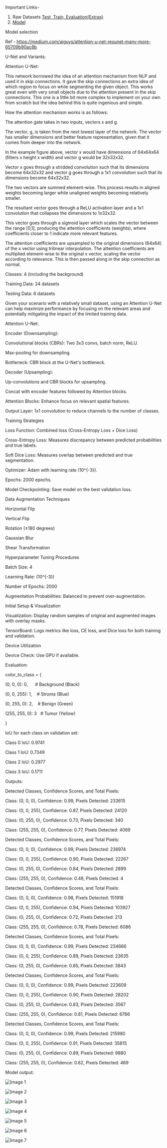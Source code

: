 Important Links- 
1. Raw Datasets [Test, Train, Evaluation(Extras)](https://drive.google.com/drive/folders/1c77ivT-CJv0iXYS2--9DbJ1B4GfG7bp4?usp=sharing)
2. [Model](https://drive.google.com/drive/folders/1hZDD6r_qgzi9WSe7tIFnnz8hi4jv6NxI?usp=sharing)

Model selection

Ref - https://medium.com/aiguys/attention-u-net-resunet-many-more-65709b90ac8b

U-Net and Variants:

Attention U-Net:

This network borrowed the idea of an attention mechanism from NLP and used it in skip connections. It gave the skip connections an extra idea of which region to focus on while segmenting the given object. This works great even with very small objects due to the attention present in the skip connections. This one is a little bit more complex to implement on your own from scratch but the idea behind this is quite ingenious and simple.

How the attention mechanism works is as follows:

The attention gate takes in two inputs, vectors x and g.

The vector, g, is taken from the next lowest layer of the network. The vector has smaller dimensions and better feature representation, given that it comes from deeper into the network.

In the example figure above, vector x would have dimensions of 64x64x64 (filters x height x width) and vector g would be 32x32x32.

Vector x goes through a stridded convolution such that its dimensions become 64x32x32 and vector g goes through a 1x1 convolution such that its dimensions become 64x32x32.

The two vectors are summed element-wise. This process results in aligned weights becoming larger while unaligned weights becoming relatively smaller.

The resultant vector goes through a ReLU activation layer and a 1x1 convolution that collapses the dimensions to 1x32x32.

This vector goes through a sigmoid layer which scales the vector between the range [0,1], producing the attention coefficients (weights), where coefficients closer to 1 indicate more relevant features.

The attention coefficients are upsampled to the original dimensions (64x64) of the x vector using trilinear interpolation. The attention coefficients are multiplied element-wise to the original x vector, scaling the vector according to relevance. This is then passed along in the skip connection as normal.

Classes: 4 (including the background)

Training Data: 24 datasets

Testing Data: 6 datasets

Given your scenario with a relatively small dataset, using an Attention U-Net can help maximize performance by focusing on the relevant areas and potentially mitigating the impact of the limited training data.

Attention U-Net:

Encoder (Downsampling):

Convolutional blocks (CBRs): Two 3x3 convs, batch norm, ReLU.

Max-pooling for downsampling.

Bottleneck: CBR block at the U-Net's bottleneck.

Decoder (Upsampling):

Up-convolutions and CBR blocks for upsampling.

Concat with encoder features followed by Attention blocks.

Attention Blocks: Enhance focus on relevant spatial features.

Output Layer: 1x1 convolution to reduce channels to the number of classes.

Training Strategies

Loss Function: Combined loss (Cross-Entropy Loss + Dice Loss)

Cross-Entropy Loss: Measures discrepancy between predicted probabilities and true labels.

Soft Dice Loss: Measures overlap between predicted and true segmentation.

Optimizer: Adam with learning rate (10^{-3}).

Epochs: 2000 epochs.

Model Checkpointing: Save model on the best validation loss.

Data Augmentation Techniques

Horizontal Flip

Vertical Flip

Rotation (±180 degrees)

Gaussian Blur

Shear Transformation

Hyperparameter Tuning Procedures

Batch Size: 4

Learning Rate: (10^{-3})

Number of Epochs: 2000

Augmentation Probabilities: Balanced to prevent over-augmentation.

Initial Setup & Visualization

Visualization: Display random samples of original and augmented images with overlay masks.

TensorBoard: Logs metrics like loss, CE loss, and Dice loss for both training and validation.

Device Utilization

Device Check: Use GPU if available.

Evaluation:

color_to_class = {

(0, 0, 0): 0,      # Background (Black)

(0, 0, 255): 1,    # Stroma (Blue)

(0, 255, 0): 2,    # Benign (Green)

(255, 255, 0): 3   # Tumor (Yellow)

}

IoU for each class on validation set:

Class 0 IoU: 0.9741

Class 1 IoU: 0.7349

Class 2 IoU: 0.2977

Class 3 IoU: 0.1711

Outputs:

Detected Classes, Confidence Scores, and Total Pixels:

Class: (0, 0, 0), Confidence: 0.99, Pixels Detected: 233615

Class: (0, 0, 255), Confidence: 0.87, Pixels Detected: 24120

Class: (0, 255, 0), Confidence: 0.73, Pixels Detected: 340

Class: (255, 255, 0), Confidence: 0.77, Pixels Detected: 4069

Detected Classes, Confidence Scores, and Total Pixels:

Class: (0, 0, 0), Confidence: 0.99, Pixels Detected: 236974

Class: (0, 0, 255), Confidence: 0.90, Pixels Detected: 22267

Class: (0, 255, 0), Confidence: 0.84, Pixels Detected: 2899

Class: (255, 255, 0), Confidence: 0.46, Pixels Detected: 4

Detected Classes, Confidence Scores, and Total Pixels:

Class: (0, 0, 0), Confidence: 0.98, Pixels Detected: 151918

Class: (0, 0, 255), Confidence: 0.94, Pixels Detected: 103927

Class: (0, 255, 0), Confidence: 0.72, Pixels Detected: 213

Class: (255, 255, 0), Confidence: 0.78, Pixels Detected: 6086

Detected Classes, Confidence Scores, and Total Pixels:

Class: (0, 0, 0), Confidence: 0.99, Pixels Detected: 234666

Class: (0, 0, 255), Confidence: 0.89, Pixels Detected: 23635

Class: (0, 255, 0), Confidence: 0.85, Pixels Detected: 3843

Detected Classes, Confidence Scores, and Total Pixels:

Class: (0, 0, 0), Confidence: 0.99, Pixels Detected: 223609

Class: (0, 0, 255), Confidence: 0.90, Pixels Detected: 28202

Class: (0, 255, 0), Confidence: 0.83, Pixels Detected: 3567

Class: (255, 255, 0), Confidence: 0.81, Pixels Detected: 6766

Detected Classes, Confidence Scores, and Total Pixels:

Class: (0, 0, 0), Confidence: 0.99, Pixels Detected: 215980

Class: (0, 0, 255), Confidence: 0.91, Pixels Detected: 35815

Class: (0, 255, 0), Confidence: 0.89, Pixels Detected: 9880

Class: (255, 255, 0), Confidence: 0.62, Pixels Detected: 469

Model output:

![Image 1](images/image_1.png)

![Image 2](images/image_2.png)

![Image 3](images/image_3.png)

![Image 4](images/image_4.jpeg)

![Image 5](images/image_5.png)

![Image 6](images/image_6.png)

![Image 7](images/image_7.png)
